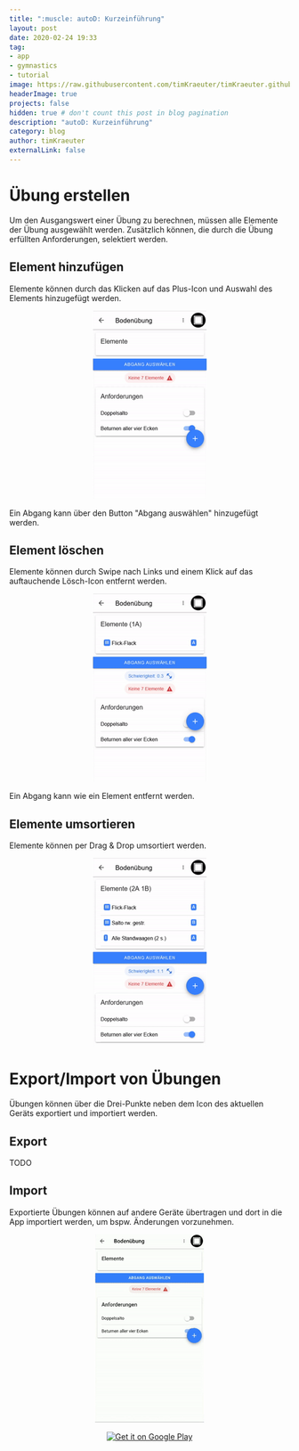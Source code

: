 ```yaml
---
title: ":muscle: autoD: Kurzeinführung"
layout: post
date: 2020-02-24 19:33
tag:
- app
- gymnastics
- tutorial
image: https://raw.githubusercontent.com/timKraeuter/timKraeuter.github.io/master/assets/images/playstore_icon.png
headerImage: true
projects: false
hidden: true # don't count this post in blog pagination
description: "autoD: Kurzeinführung"
category: blog
author: timKraeuter
externalLink: false
---
```


# Übung erstellen
Um den Ausgangswert einer Übung zu berechnen, müssen alle Elemente der Übung ausgewählt werden. Zusätzlich können, die durch die Übung erfüllten Anforderungen, selektiert werden.
## Element hinzufügen
Elemente können durch das Klicken auf das Plus-Icon und Auswahl des Elements hinzugefügt werden.
<p align="center">
    <img alt="Hinzufügen von Elementen" src="https://raw.githubusercontent.com/timKraeuter/timKraeuter.github.io/tutorials/assets/images/tutorial/add_de.gif"><img/>
</p>
Ein Abgang kann über den Button "Abgang auswählen" hinzugefügt werden.

## Element löschen
Elemente können durch Swipe nach Links und einem Klick auf das auftauchende Lösch-Icon entfernt werden.
<p align="center">
    <img alt="Löschen von Elementen" src="https://raw.githubusercontent.com/timKraeuter/timKraeuter.github.io/tutorials/assets/images/tutorial/delete_de.gif"><img/>
</p>
Ein Abgang kann wie ein Element entfernt werden.

## Elemente umsortieren
Elemente können per Drag & Drop umsortiert werden.
<p align="center">
    <img alt="Drag & Drop von Elementen" src="https://raw.githubusercontent.com/timKraeuter/timKraeuter.github.io/tutorials/assets/images/tutorial/switch_de.gif"><img/>
</p>

# Export/Import von Übungen
Übungen können über die Drei-Punkte neben dem Icon des aktuellen Geräts exportiert und importiert werden.

## Export
TODO
## Import
Exportierte Übungen können auf andere Geräte übertragen und dort in die App importiert werden, um bspw. Änderungen vorzunehmen.
<p align="center">
    <img alt="Drag & Drop von Elementen" src="https://raw.githubusercontent.com/timKraeuter/timKraeuter.github.io/tutorials/assets/images/tutorial/import_de.gif"><img/>
</p>

<div class="breaker"></div>

<div style="text-align:center">
<a href='https://play.google.com/store/apps/details?id=de.tk.autoD&pcampaignid=pcampaignidMKT-Other-global-all-co-prtnr-py-PartBadge-Mar2515-1'><img alt='Get it on Google Play' src='https://play.google.com/intl/en_us/badges/static/images/badges/en_badge_web_generic.png'/></a>
</div>
